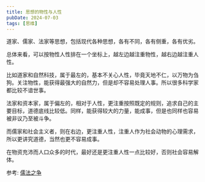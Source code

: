 ```yaml
---
title: 思想的物性与人性
pubDate: 2024-07-03
tags: [思维]
---
```


道家、儒家、法家等思想，包括现代各种思想，各有不同，各有侧重，各有优劣。

总体来看，可以按物性人性排在一个坐标上，越左边越注重物性，越右边越注重人性。

比如道家和自然科技，属于最左的，基本不关心人性，毕竟天地不仁，以万物为刍狗。关注物性，能获得最强大的自然力，但是却不容易处理人事。所以很多科学家都比较不谙世事。

法家和资本家，属于偏左的，相对于人性，更注重按照既定的规则，追求自己的主要目标，道德底线比较低。同样，能获得较大的力量，能成事，但是也同样也容易被非议乃至被斗争。

而儒家和社会主义者，则在右边，更注重人性，注重人作为社会动物的心理需求，所以更讲究道德，当然也更不容易成事。

在物资充沛而人口众多的时代，最好还是更注重人性一点比较好，否则社会容易解体。

参考: [儒法之争](https://www.bilibili.com/video/BV1is4y1P7g2/)
